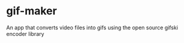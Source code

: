# gif-maker
An app that converts video files into gifs using the open source gifski encoder library
